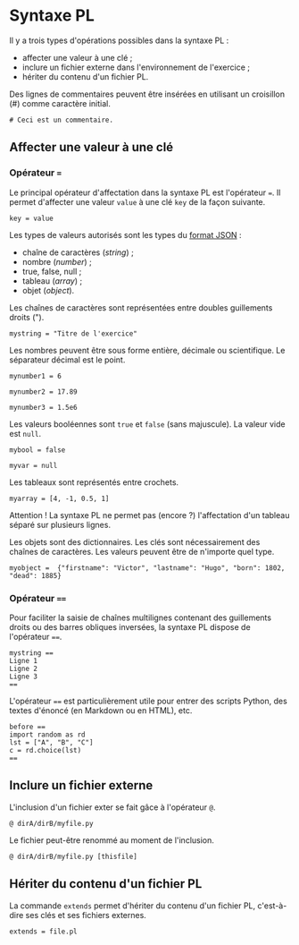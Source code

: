 # Syntaxe PL

Il y a trois types d'opérations possibles dans la syntaxe PL :

  * affecter une valeur à une clé ;
  * inclure un fichier externe dans l'environnement de l'exercice ;
  * hériter du contenu d'un fichier PL.
  
 Des lignes de commentaires peuvent être insérées en utilisant un croisillon (#) comme caractère initial.
 
```
# Ceci est un commentaire.
```

## Affecter une valeur à une clé

### Opérateur `=`

Le principal opérateur d'affectation dans la syntaxe PL est l'opérateur `=`. Il permet d'affecter une valeur `value` à une clé `key` de la façon suivante.

```
key = value
```

Les types de valeurs autorisés sont les types du [format JSON](https://fr.wikipedia.org/wiki/JavaScript_Object_Notation) :

  * chaîne de caractères (*string*) ;
  * nombre (*number*) ;
  * true, false, null ;
  * tableau (*array*) ;
  * objet (*object*).

Les chaînes de caractères sont représentées entre doubles guillements droits (").

```
mystring = "Titre de l'exercice"

```

Les nombres peuvent être sous forme entière, décimale ou scientifique. Le séparateur décimal est le point.

```
mynumber1 = 6

mynumber2 = 17.89

mynumber3 = 1.5e6
```
Les valeurs booléennes sont `true` et `false` (sans majuscule). La valeur vide est `null`.

```
mybool = false

myvar = null
```
Les tableaux sont représentés entre crochets.
```
myarray = [4, -1, 0.5, 1]

```  

Attention ! La syntaxe PL ne permet pas (encore ?) l'affectation d'un tableau séparé sur plusieurs lignes.


Les objets sont des dictionnaires. Les clés sont nécessairement des chaînes de caractères. Les valeurs peuvent être de n'importe quel type.

```
myobject =  {"firstname": "Victor", "lastname": "Hugo", "born": 1802, "dead": 1885}
```  


### Opérateur `==`

Pour faciliter la saisie de chaînes multilignes contenant des guillements droits ou des barres obliques inversées, la syntaxe PL dispose de l'opérateur `==`.

```
mystring ==
Ligne 1
Ligne 2
Ligne 3
==
```
L'opérateur `==` est particulièrement utile pour entrer des scripts Python, des textes d'énoncé (en Markdown ou en HTML), etc.

```
before ==
import random as rd
lst = ["A", "B", "C"]
c = rd.choice(lst)
==
```


## Inclure un fichier externe

L'inclusion d'un fichier exter se fait gâce à l'opérateur `@`.

~~~
@ dirA/dirB/myfile.py
~~~

Le fichier peut-être renommé au moment de l'inclusion.

~~~
@ dirA/dirB/myfile.py [thisfile]
~~~
  
## Hériter du contenu d'un fichier PL

La commande `extends` permet d'hériter du contenu d'un fichier PL, c'est-à-dire ses clés et ses fichiers externes.

```
extends = file.pl
```
